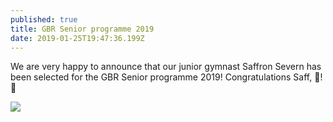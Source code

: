 ```yaml
---
published: true
title: GBR Senior programme 2019
date: 2019-01-25T19:47:36.199Z
---
```

We are very happy to announce that our junior gymnast Saffron Severn has been selected for the GBR Senior programme 2019! Congratulations Saff, 💪! 💜

![](/assets/img-20180625-wa0037.jpg)
